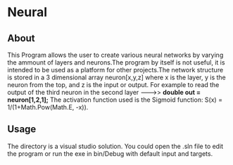 # Neural

About
-----
This Program allows the user to create various neural networks by varying the ammount of layers and neurons.The 
program by itself is not useful, it is intended to be used as a platform for other projects.The network structure
is stored in a 3 dimensional array neuron[x,y,z] where x is the layer, y is the neuron from the top, and z is the
input or output. For example to read the output of the third neuron in the second layer --->> **double out = neuron[1,2,1];**
The activation function used is the Sigmoid function: S(x) = 1/(1+Math.Pow(Math.E, -x)).

Usage
-----
The directory is a visual studio solution. You could open  the .sln file to edit the program or run the exe
in bin/Debug with default input and targets.
